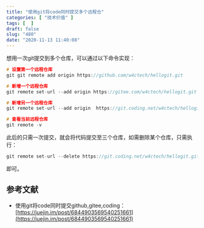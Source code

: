 ```yaml
---
title: "使用git将code同时提交多个远程仓"
categories: [ "技术价值" ]
tags: [  ]
draft: false
slug: "480"
date: "2020-11-13 11:40:08"
---
```


想用一次git提交到多个仓库，可以通过以下命令实现：

```c
# 设置第一个远程仓库
git git remote add origin https://github.com/w4ctech/hellogit.git

# 新增一个远程仓库
git remote set-url --add origin https://gitee.com/w4ctech/hellogit.git

# 新增另一个远程仓库
git remote set-url --add origin  https://git.coding.net/w4ctech/hellogit.git

# 查看当前远程仓库
git remote -v
```

此后的只需一次提交，就会将代码提交至三个仓库，如需删除某个仓库，只需执行：

```c
git remote set-url --delete https://git.coding.net/w4ctech/hellogit.git
```

即可。

## 参考文献

- 使用git将code同时提交github,gitee,coding：[https://juejin.im/post/6844903569540251661](https://juejin.im/post/6844903569540251661)